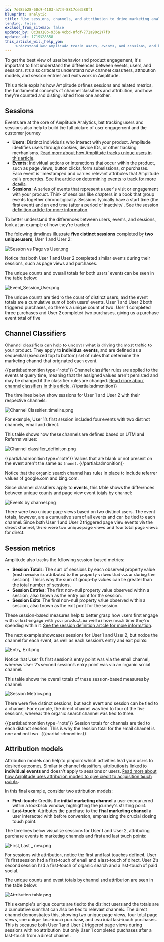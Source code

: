 ```yaml
---
id: 7d085b28-60c9-4103-a734-8817ce3688f1
blueprint: analytic
title: 'Use sessions, channels, and attribution to drive marketing analytics'
landing: false
exclude_from_sitemap: false
updated_by: 0c3a318b-936a-4cbd-8fdf-771a90c297f0
updated_at: 1719528358
this_article_will_help_you:
  - 'Understand how Amplitude tracks users, events, and sessions, and how they relate to marketing channel classifiers and attribution models'
---
```

To get the best view of user behavior and product engagement, it's important to first understand the differences between events, users, and sessions. It’s also critical to understand how channel classifiers, attribution models, and session entries and exits work in Amplitude.

This article explains how Amplitude defines sessions and related metrics, the fundamental concepts of channel classifiers and attribution, and how they're counted and distinguished from one another.

## Sessions

Events are at the core of Amplitude Analytics, but tracking users and sessions also help to build the full picture of user engagement and the customer journey:

* **Users**: Distinct individuals who interact with your product. Amplitude identifies users through cookies, device IDs, or other tracking mechanisms. [Read more about how Amplitude tracks unique users in this article](/docs/cdp/sources/instrument-track-unique-users).
* **Events**: Individual actions or interactions that occur within the product, such as page views, button clicks, form submissions, or purchases. Each event is timestamped and carries relevant attributes that Amplitude calls properties. [See the article on determining events to track for more details](/docs/get-started/select-events).
* **Sessions**: A series of events that represent a user's visit or engagement with your product. Think of sessions like chapters in a book that group events together chronologically. Sessions typically have a start time (the first event) and an end time (after a period of inactivity). [See the session definition article for more information](/docs/cdp/sources/instrument-track-sessions).

To better understand the differences between users, events, and sessions, look at an example of how they’re tracked.

The following timelines illustrate **five distinct sessions** completed by **two unique users**, User 1 and User 2:

![Session vs Page vs User.png](/docs/output/img/analytics/session-vs-page-vs-user-png.png)

Notice that both User 1 and User 2 completed similar events during their sessions, such as page views and purchases.

The unique counts and overall totals for both users’ events can be seen in the table below:

![Event_Session_User.png](/docs/output/img/analytics/event-session-user-png.png)

The unique counts are tied to the count of distinct users, and the event totals are a cumulative sum of both users’ events. User 1 and User 2 both triggered purchases, so there's a unique count of two. User 1 completed three purchases and User 2 completed two purchases, giving us a purchase event total of five.

## Channel Classifiers

Channel classifiers can help to uncover what is driving the most traffic to your product. They apply to **individual events**, and are defined as a sequential (executed top to bottom) set of rules that determine the marketing channel that originated each event.

{{partial:admonition type='note'}}
 Channel classifier rules are applied to the events at query time, meaning that the assigned values aren't persisted and may be changed if the classifier rules are changed. [Read more about channel classifiers in this article](/docs/data/channels).
{{/partial:admonition}}

The timelines below show sessions for User 1 and User 2 with their respective channels:

![Channel Classifier_timeline.png](/docs/output/img/analytics/channel-classifier-timeline-png.png)

For example, User 1’s first session included four events with two distinct channels, email and direct.

This table shows how these channels are defined based on UTM and Referrer values:

![Channel classifier_definition.png](/docs/output/img/analytics/channel-classifier-definition-png.png)

{{partial:admonition type='note'}}
 Values that are blank or not present on the event aren't the same as `(none)`.
{{/partial:admonition}}

Notice that the organic search channel has rules in place to include referrer values of google.com and bing.com.

Since channel classifiers apply to **events**, this table shows the differences between unique counts and page view event totals by channel:

![Events by channel.png](/docs/output/img/analytics/events-by-channel-png.png)

There were two unique page views based on two distinct users. The event totals, however, are a cumulative sum of all events and can be tied to each channel. Since both User 1 and User 2 triggered page view events via the direct channel, there were two unique page views and four total page views for direct.

## Session metrics

Amplitude also tracks the following session-based metrics:

* **Session Totals**: The sum of sessions by each observed property value (each session is attributed to the property values that occur during the session). This is why the sum of group-by values can be greater than the total number of sessions.
* **Session Entries**: The first non-null property value observed within a session, also known as the entry point for the session.
* **Session Exits**: The final non-null property value observed within a session, also known as the exit point for the session.

These session-based measures help to better grasp how users first engage with or last engage with your product, as well as how much time they’re spending within it. [See the session definition article for more information](/docs/cdp/sources/instrument-track-sessions).

The next example showcases sessions for User 1 and User 2, but notice the channel for each event, as well as each session’s entry and exit points:

![Entry, Exit.png](/docs/output/img/analytics/entry-exit-png.png)

Notice that User 1’s first session’s entry point was via the email channel, whereas User 2’s second session’s entry point was via an organic social channel.

This table shows the overall totals of these session-based measures by channel:

![Session Metrics.png](/docs/output/img/analytics/session-metrics-png.png)

There were five distinct sessions, but each event and session can be tied to a channel. For example, the direct channel was tied to four of the five sessions, whereas the organic search channel was tied to three.

{{partial:admonition type='note'}}
 Session totals for channels are tied to each distinct session. This is why the session total for the email channel is one and not two. 
{{/partial:admonition}}

## Attribution models

Attribution models can help to pinpoint which activities lead your users to desired outcomes. Similar to channel classifiers, attribution is linked to **individual events** and doesn't apply to sessions or users. [Read more about how Amplitude uses attribution models to give credit to acquisition touch points](/docs/analytics/charts/data-tables/data-tables-attribute-credit).

In this final example, consider two attribution models:

* **First-touch**: Credits the **initial marketing channel** a user encountered within a lookback window, highlighting the journey's starting point.
* **Last-touch**: Attributes the purchase to the **final marketing channel** a user interacted with before conversion, emphasizing the crucial closing touch point.

The timelines below visualize sessions for User 1 and User 2, attributing purchase events to marketing channels and first and last touch points: 

![First, Last _ new.png](/docs/output/img/analytics/first-last-new-png.png)

For sessions with attribution, notice the first and last touches defined. User 1’s first session had a first-touch of email and a last-touch of direct. User 2’s second session had a first-touch of organic search and a last-touch of paid social.

The unique counts and event totals by channel and attribution are seen in the table below:

![Attribution table.png](/docs/output/img/analytics/attribution-table-png.png)

This example's unique counts are tied to the distinct users and the totals are a cumulative sum that can also be tied to relevant channels. The direct channel demonstrates this, showing two unique page views, four total page views, one unique last-touch purchase, and two total last-touch purchases. This is because both User 1 and User 2 triggered page views during sessions with no attribution, but only User 1 completed purchases after a last-touch from a direct channel.